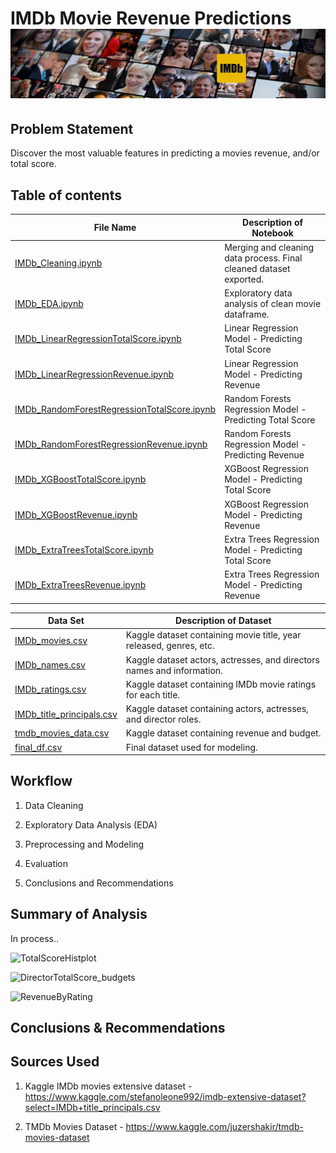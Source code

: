 # IMDb Movie Revenue Predictions ![ImdbIcon](images/imdbheader.jpg)

## Problem Statement
Discover the most valuable features in predicting a movies revenue, and/or total score.

## Table of contents

| File Name                      | Description of Notebook                                                                                       |
|--------------------------------|---------------------------------------------------------------------------------------------------|
| [IMDb_Cleaning.ipynb](code/IMDb_Cleaning.ipynb)  | Merging and cleaning data process. Final cleaned dataset exported. |
| [IMDb_EDA.ipynb](code/IMDb_EDA.ipynb) | Exploratory data analysis of clean movie dataframe. |
| [IMDb_LinearRegressionTotalScore.ipynb](models/IMDb_LinearRegressionTotalScore.ipynb) | Linear Regression Model - Predicting Total Score |
| [IMDb_LinearRegressionRevenue.ipynb](models/IMDb_LinearRegressionRevenue.ipynb) | Linear Regression Model - Predicting Revenue |
| [IMDb_RandomForestRegressionTotalScore.ipynb](models/IMDb_RandomForestRegressionTotalScore.ipynb) | Random Forests Regression Model - Predicting Total Score |
| [IMDb_RandomForestRegressionRevenue.ipynb](models/IMDb_RandomForestRegressionRevenue.ipynb) | Random Forests Regression Model - Predicting Revenue |
| [IMDb_XGBoostTotalScore.ipynb](models/IMDb_XGBoostTotalScore.ipynb) | XGBoost Regression Model - Predicting Total Score |
| [IMDb_XGBoostRevenue.ipynb](models/IMDb_XGBoostRevenue.ipynb) | XGBoost Regression Model - Predicting Revenue|
| [IMDb_ExtraTreesTotalScore.ipynb](models/IMDb_ExtraTreesTotalScore.ipynb) | Extra Trees Regression Model - Predicting Total Score|
| [IMDb_ExtraTreesRevenue.ipynb](models/IMDb_ExtraTreesRevenue.ipynb) | Extra Trees Regression Model - Predicting Revenue|

| Data Set | Description of Dataset|
|--------------------------------|---------------------------------------------------------------------------------------------------|
| [IMDb_movies.csv](data/IMDb_movies.csv)  | Kaggle dataset containing movie title, year released, genres, etc. |
| [IMDb_names.csv](data/IMDb_names.csv)  | Kaggle dataset actors, actresses, and directors names and information. |
| [IMDb_ratings.csv](data/IMDb_ratings.csv)  | Kaggle dataset containing IMDb movie ratings for each title. |
| [IMDb_title_principals.csv](data/IMDb_title_principals.csv)  | Kaggle dataset containing actors, actresses, and director roles. |
| [tmdb_movies_data.csv](data/tmdb_movies.csv)  | Kaggle dataset containing revenue and budget. |
| [final_df.csv](data/final_df.csv)  | Final dataset used for modeling. |

## Workflow
1. Data Cleaning

2. Exploratory Data Analysis (EDA)

3. Preprocessing and Modeling

4. Evaluation

5. Conclusions and Recommendations

## Summary of Analysis
In process..

![TotalScoreHistplot](https://github.com/nolanarendt/capstone-dsi/blob/main/images/total_score_histplot.png)

![DirectorTotalScore_budgets](https://github.com/nolanarendt/capstone-dsi/blob/main/images/directortotalscore_budget.png)

![RevenueByRating](https://github.com/nolanarendt/capstone-dsi/blob/main/images/revenue_totalscore.png)

## Conclusions & Recommendations

## Sources Used
  1. Kaggle IMDb movies extensive dataset
    - https://www.kaggle.com/stefanoleone992/imdb-extensive-dataset?select=IMDb+title_principals.csv
    
  2. TMDb Movies Dataset
    - https://www.kaggle.com/juzershakir/tmdb-movies-dataset
